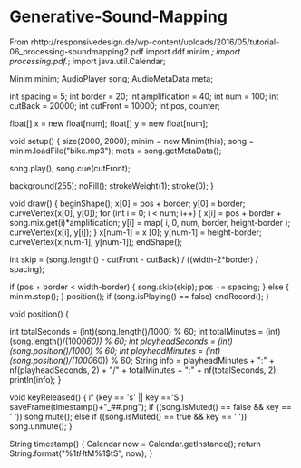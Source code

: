 # Generative-Sound-Mapping
From rhttp://responsivedesign.de/wp-content/uploads/2016/05/tutorial-06_processing-soundmapping2.pdf
import ddf.minim.*; 
import processing.pdf.*;
import java.util.Calendar;

Minim minim;
AudioPlayer song;
AudioMetaData meta;

int spacing = 5;
int border = 20;
int amplification = 40;
int num = 100;
int cutBack = 20000;
int cutFront = 10000;
int pos, counter;

float[] x = new float[num];
float[] y = new float[num];

void setup() {
  size(2000, 2000);
  minim = new Minim(this);
  song = minim.loadFile("bike.mp3");
  meta = song.getMetaData();
  
  song.play();
  song.cue(cutFront);
  
  background(255);
  noFill();
  strokeWeight(1);
  stroke(0);
}

void draw() {
  beginShape();
  x[0] = pos + border;
  y[0] = border;
  curveVertex(x[0], y[0]);
  for (int i = 0; i < num; i++) {
    x[i] = pos + border + song.mix.get(i)*amplification;
    y[i] = map( i, 0, num, border, height-border );
    curveVertex(x[i], y[i]);
  }
  x[num-1] = x [0];
  y[num-1] = height-border;
  curveVertex(x[num-1], y[num-1]);
  endShape();
  
  int skip = (song.length() - cutFront - cutBack) / ((width-2*border) / spacing);
  
  if (pos + border < width-border) {
    song.skip(skip);
    pos += spacing;
  } else {
    minim.stop();
  }
  position();
  if (song.isPlaying() == false) endRecord();
}

void position() {
 
   int totalSeconds = (int)(song.length()/1000) % 60;
   int totalMinutes = (int)(song.length()/(1000*60)) % 60;
   int playheadSeconds = (int)(song.position()/1000) % 60;
   int playheadMinutes = (int)(song.position()/(1000*60)) % 60;
   String info = playheadMinutes + ":" + nf(playheadSeconds, 2) + "/" + totalMinutes + ":" + nf(totalSeconds, 2);
   println(info);
}

void keyReleased() {
  if (key == 's' || key =='S') saveFrame(timestamp()+"_##.png");
  if ((song.isMuted() == false && key == ' ')) song.mute();
  else if ((song.isMuted() == true && key == ' ')) song.unmute();
}

String timestamp() {
  Calendar now = Calendar.getInstance();
  return String.format("%1$tH%1$tM%1$tS", now);
}
